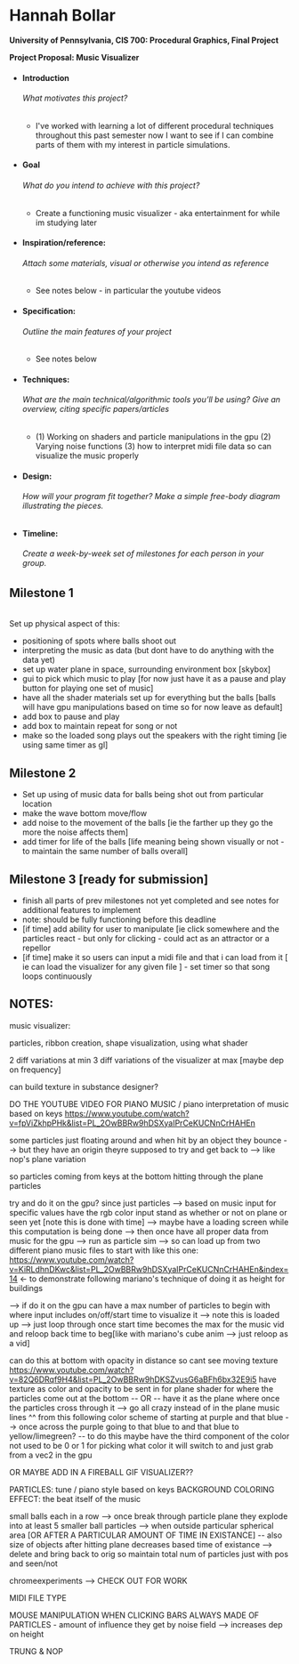 Hannah Bollar
======================

<NEED TO ADD LINK TO ACTUAL GITHUB WHERE PROJ IS VIEWED>

**University of Pennsylvania, CIS 700: Procedural Graphics, Final Project**

**Project Proposal: Music Visualizer**

- #### Introduction
  ###### What motivates this project?

  * I've worked with learning a lot of different procedural techniques throughout this past semester now I want to see if I can combine parts of them with my interest in particle simulations.

- #### Goal
  ###### What do you intend to achieve with this project?

  * Create a functioning music visualizer - aka entertainment for while im studying later 

- #### Inspiration/reference: 
  ###### Attach some materials, visual or otherwise you intend as reference

  * See notes below - in particular the youtube videos

- #### Specification:
  ###### Outline the main features of your project

  * See notes below

- #### Techniques:
  ###### What are the main technical/algorithmic tools you’ll be using? Give an overview, citing  specific papers/articles

  * (1) Working on shaders and particle manipulations in the gpu (2) Varying noise functions (3) how to interpret midi file data so can visualize the music properly

- #### Design:
  ###### How will your program fit together? Make a simple free-body diagram illustrating the pieces.


- #### Timeline:
  ###### Create a week-by-week set of milestones for each person in your group.

Milestone 1
------------
</br>Set up physical aspect of this:</br>
- positioning of spots where balls shoot out
- interpreting the music as data (but dont have to do anything with the data yet)
- set up water plane in space, surrounding environment box [skybox]
- gui to pick which music to play [for now just have it as a pause and play button for playing one set of music]
- have all the shader materials set up for everything but the balls [balls will have gpu manipulations based on time so for now leave as default]
- add box to pause and play
- add box to maintain repeat for song or not
- make so the loaded song plays out the speakers with the right timing [ie using same timer as gl]

Milestone 2
------------
- Set up using of music data for balls being shot out from particular location
- make the wave bottom move/flow
- add noise to the movement of the balls [ie the farther up they go the more the noise affects them]
- add timer for life of the balls [life meaning being shown visually or not - to maintain the same number of balls overall]

Milestone 3 [ready for submission]
------------
- finish all parts of prev milestones not yet completed and see notes for additional features to implement 
- note: should be fully functioning before this deadline
- [if time] add ability for user to manipulate [ie click somewhere and the particles react - but only for clicking - could act as an attractor or a repellor
- [if time] make it so users can input a midi file and that i can load from it [ ie can load the visualizer for any given file ] - set timer so that song loops continuously

NOTES:
------------

music visualizer:

particles, ribbon creation, shape visualization, using what shader

2 diff variations at min
3 diff variations of the visualizer at max [maybe dep on frequency]

can build texture in substance designer?

DO THE YOUTUBE VIDEO FOR PIANO MUSIC / piano interpretation of music based on keys
https://www.youtube.com/watch?v=fpViZkhpPHk&list=PL_2OwBBRw9hDSXyaIPrCeKUCNnCrHAHEn

some particles just floating around and when hit by an object they bounce --> but they have an origin theyre supposed to try and get back to --> like nop's plane variation

so particles coming from keys at the bottom hitting through the plane particles

try and do it on the gpu? since just particles
--> based on music input for specific values have the rgb color input stand as whether or not on plane or seen yet [note this is done with time] --> maybe have a loading screen while this computation is being done --> then once have all proper data from music for the gpu --> run as particle sim --> so can load up from two different piano music files to start with
like this one: https://www.youtube.com/watch?v=KiRLdhnDKwc&list=PL_2OwBBRw9hDSXyaIPrCeKUCNnCrHAHEn&index=14 <- to demonstrate following mariano's technique of doing it as height for buildings

--> if do it on the gpu can have a max number of particles to begin with where input includes on/off/start time to visualize it --> note this is loaded up --> just loop through once start time becomes the max for the music vid and reloop back time to beg[like with mariano's cube anim --> just reloop as a vid]

can do this at bottom with opacity in distance so cant see moving texture
https://www.youtube.com/watch?v=82Q6DRqf9H4&list=PL_2OwBBRw9hDKSZvusG6aBFh6bx32E9i5
have texture as color and opacity to be sent in for plane shader for where the particles come out at the bottom -- OR -- have it as the plane where once the particles cross through it --> go all crazy instead of in the plane music lines
^^ from this following color scheme of starting at purple and that blue --> once across  the purple going to that blue to and that blue to yellow/limegreen? 
-- to do this maybe have the third component of the color not used to be 0 or 1 for picking what color it will switch to and just grab from a vec2 in the gpu

OR MAYBE ADD IN A FIREBALL GIF VISUALIZER??

PARTICLES: tune / piano style based on keys
BACKGROUND COLORING EFFECT: the beat itself of the music

small balls each in a row --> once break through particle plane they explode into at least 5 smaller ball particles --> when outside particular spherical area [OR AFTER A PARTICULAR AMOUNT OF TIME IN EXISTANCE] -- also size of objects after hitting plane decreases based time of existance --> delete and bring back to orig so maintain total num of particles just with pos and seen/not

chromeexperiments --> CHECK OUT FOR WORK

MIDI FILE TYPE

MOUSE MANIPULATION WHEN CLICKING
BARS ALWAYS MADE OF PARTICLES -  amount of influence they get by noise field --> increases dep on height

TRUNG & NOP